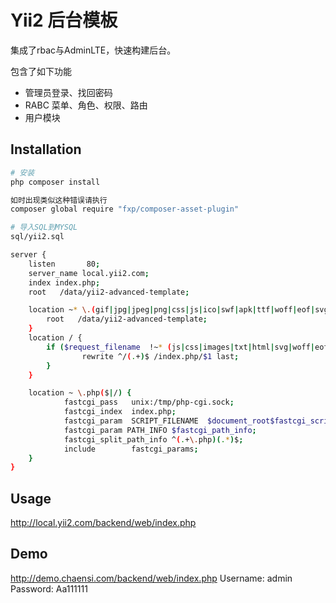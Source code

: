# Yii2 后台模板
集成了rbac与AdminLTE，快速构建后台。

包含了如下功能
* 管理员登录、找回密码
* RABC 菜单、角色、权限、路由
* 用户模块

## Installation

```bash
# 安装
php composer install

如时出现类似这种错误请执行
composer global require "fxp/composer-asset-plugin"

# 导入SQL到MYSQL
sql/yii2.sql

```

```bash
server {
    listen       80;
    server_name local.yii2.com;
    index index.php;
    root   /data/yii2-advanced-template;

    location ~* \.(gif|jpg|jpeg|png|css|js|ico|swf|apk|ttf|woff|eof|svg|txt)$ {
        root   /data/yii2-advanced-template;
    }
    location / {
        if ($request_filename  !~* (js|css|images|txt|html|svg|woff|eof|ttf|wang)) {
                rewrite ^/(.+)$ /index.php/$1 last;
        }
    }

    location ~ \.php($|/) {
            fastcgi_pass   unix:/tmp/php-cgi.sock;
            fastcgi_index  index.php;
            fastcgi_param  SCRIPT_FILENAME  $document_root$fastcgi_script_name;
            fastcgi_param PATH_INFO $fastcgi_path_info;
            fastcgi_split_path_info ^(.+\.php)(.*)$;
            include        fastcgi_params;
    }
}
```

## Usage

http://local.yii2.com/backend/web/index.php

## Demo

http://demo.chaensi.com/backend/web/index.php
Username: admin
Password: Aa111111